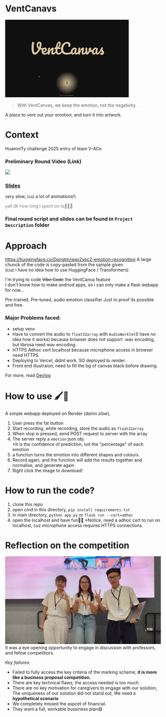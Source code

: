 # VentCanavs

![](/Project%20Descriptions/Demostration.gif)
> With VentCanvas, we keep the emotion, not the negativity.

A place to vent out your emotion, and turn it into artwork.
# Context
HuamnITy challenge 2025 entry of team V-ACe

### Preliminary Round Video (Link)
[![](https://img.youtube.com/vi/Fav5CBbWrhE/0.jpg)](https://www.youtube.com/watch?v=Fav5CBbWrhE)

### [Slides](https://1drv.ms/p/c/891da508c8864d20/IQSXlg13F_0zRLJmbrDL0VptAdwqI3-IZ9sUKbV8YUftpZ0)

very slow, cuz a lot of animations!\
<p style="color: grey"> yall dk how long i spent on ts🙏🙏🙏</p>

### Final round script and slides can be found in `Project Description` folder

# Approach
https://huggingface.co/Dpngtm/wav2vec2-emotion-recognition
A large chunck of the code is copy-pasted from the sample given\
(cuz i have no idea how to use HuggingFace / Transformers)

I'm trying to code <s>Vibe Code</s> the VentCanva feature\
I don't know how to make andriod apps, so i can only make a flask webapp for now...

Pre-trained, Pre-tuned, audio emotion classifier
Just to proof its possible and free.

### Major Problems faced:
- setup venv
- Have to convert the audio to `float32array` with `AudioWorklet`(I have no idea how it works) because browser does not support .wav encoding, but librosa need wav encoding.
- HTTPS Adhoc cert localhost because microphone access in browser need HTTPS
- Deploying to Vercel, didnt work. SO deployed to render.
- Front end illustraion, need to fill the bg of canvas black before drawing.

For more, read [Devlog](/Project%20Descriptions/Devlog.md)

# How to use 🖌️🎨  
A simple webapp deployed on Render (*damn slow*),
1. User press the fat button
2. Start recording, while recording, store the audio as `float32array`
3. When stop is pressed, send POST request to server with the array
3. The server reply a `emotion` json obj\
*It is the confidence of prediction, not the "percentage" of each emotion 
4. a function turns the emotion into different shapes and colours.
5. Record again, and the function will add the results together and normalise, and generate again
6. Right click the image to download!

# How to run the code?
1. clone this repo
2. open cmd in this directory, `pip install requirements.txt`
2. in main directory, `python app.py` or `flask run --cert=adhoc`
3. open the localhost and have fun🎨🎨
*Notice, need a adhoc cert to run on localhost, cuz microphone access requires HTTPS connections.

# Reflection on the competition
![](/Project%20Descriptions/Group%20Photo.jpg)
It was a eye opening opportunity to engage in discussion with professors, and fellow competitiors.

*Key failures:*
- Failed to fully access the key criteria of the marking scheme, **it is more like a business proposal competition.**
- There are key technical flaws, the access needed is too much.
- There are no key motivation for caregivers to engage with our solution,\
The uniqueness of our solution did not stand out, We need a **hypothetical scenario**
- We completely missed the aspcet of financial.
- They want a full, workable bussiness plan😅

